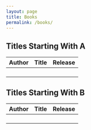 ```yaml
---
layout: page
title: Books
permalink: /books/
---
```


## Titles Starting With A

| Author | Title | Release |
| ------ | ----- | ------- |
|        |       |         |
|        |       |         |
|        |       |         |
|        |       |         |



## Titles Starting With B

| Author | Title | Release |
| ------ | ----- | ------- |
|        |       |         |
|        |       |         |
|        |       |         |
|        |       |         |

